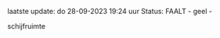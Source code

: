 laatste update: 
do 28-09-2023 19:24   uur 
Status: FAALT - geel - 
<div class="service Y">schijfruimte</div>